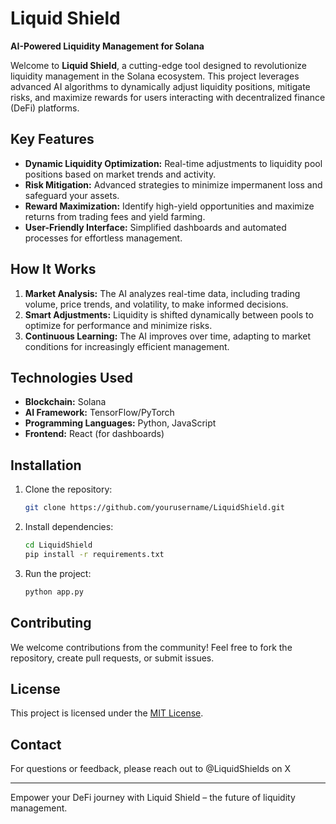 # Liquid Shield

**AI-Powered Liquidity Management for Solana**

Welcome to **Liquid Shield**, a cutting-edge tool designed to revolutionize liquidity management in the Solana ecosystem. This project leverages advanced AI algorithms to dynamically adjust liquidity positions, mitigate risks, and maximize rewards for users interacting with decentralized finance (DeFi) platforms.

## Key Features

- **Dynamic Liquidity Optimization:** Real-time adjustments to liquidity pool positions based on market trends and activity.
- **Risk Mitigation:** Advanced strategies to minimize impermanent loss and safeguard your assets.
- **Reward Maximization:** Identify high-yield opportunities and maximize returns from trading fees and yield farming.
- **User-Friendly Interface:** Simplified dashboards and automated processes for effortless management.

## How It Works

1. **Market Analysis:** The AI analyzes real-time data, including trading volume, price trends, and volatility, to make informed decisions.
2. **Smart Adjustments:** Liquidity is shifted dynamically between pools to optimize for performance and minimize risks.
3. **Continuous Learning:** The AI improves over time, adapting to market conditions for increasingly efficient management.

## Technologies Used

- **Blockchain:** Solana
- **AI Framework:** TensorFlow/PyTorch
- **Programming Languages:** Python, JavaScript
- **Frontend:** React (for dashboards)

## Installation

1. Clone the repository:
   ```bash
   git clone https://github.com/yourusername/LiquidShield.git
   ```
2. Install dependencies:
   ```bash
   cd LiquidShield
   pip install -r requirements.txt
   ```
3. Run the project:
   ```bash
   python app.py
   ```

## Contributing

We welcome contributions from the community! Feel free to fork the repository, create pull requests, or submit issues.

## License

This project is licensed under the [MIT License](LICENSE).

## Contact

For questions or feedback, please reach out to @LiquidShields on X

---

Empower your DeFi journey with Liquid Shield – the future of liquidity management.
